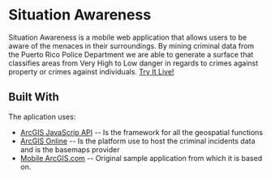 Situation Awareness
=============

Situation Awareness is a mobile web application that allows users to be aware of the menaces in their surroundings. By mining criminal data from the Puerto Rico Police Department we are able to generate a surface that classifies areas from Very High to Low danger in regards to crimes against property or crimes against individuals. [Try It Live!](http://situationawareness.s3-website-us-east-1.amazonaws.com/)  

Built With
-------

The aplication uses:

* [ArcGIS JavaScrip API](http://developers.arcgis.com/en/javascript/) -- Is the framework for all the geospatial functions 
* [ArcGIS Online](http://www.arcgis.com/about/) --  Is the platform use to host the criminal incidents data and is the basemaps provider  
* [Mobile ArcGIS.com](http://developers.arcgis.com/en/javascript/jssamples/mobile_arcgis.html) -- Original sample application from which it is based on. 
